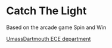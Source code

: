 # Catch The Light
Based on the arcade game Spin and Win

[UmassDartmouth ECE department](https://www.umassd.edu/engineering/ece/)
